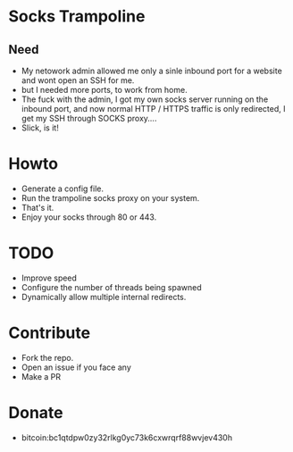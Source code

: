 # Socks Trampoline

## Need

- My netowork admin allowed me only a sinle inbound port for a website and wont open an SSH for me.
- but I needed more ports, to work from home.
- The fuck with the admin, I got my own socks server running on the inbound port, and now normal HTTP / HTTPS traffic is only redirected, I get my SSH through SOCKS proxy....
- Slick, is it!

# Howto

- Generate a config file.
- Run the trampoline socks proxy on your system.
- That's it.
- Enjoy your socks through 80 or 443.

# TODO

- Improve speed
- Configure the number of threads being spawned
- Dynamically allow multiple internal redirects.

# Contribute

- Fork the repo.
- Open an issue if you face any
- Make a PR

# Donate

- bitcoin:bc1qtdpw0zy32rlkg0yc73k6cxwrqrf88wvjev430h